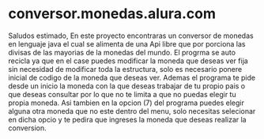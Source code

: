 # conversor.monedas.alura.com
Saludos estimado,
En este proyecto encontraras un conversor de monedas en lenguaje java el cual se alimenta de una Api libre que por porciona las divisas de las mayorias de la monedas del mundo.
El progrma se auto recicla ya que en el case puedes modificar la moneda que deseas ver fija sin necesidad de modificar toda la estructura, solo es necesario ponere inicial de codigo de la moneda que deseas ver.
Ademas el programa te pide desde un inicio la moneda con la que deseas trabajar de tu propio pais o que deseas consultar por lo que no te limita a que no puedas elegir tu propia moneda.
Asi tambien en la opcion (7) del programa puedes elegir alguna otra moneda que no este dentro del menu, solo necesitas selecionar en dicha opcio y te pedira que ingreses la moneda que deseas realizar la conversion.
